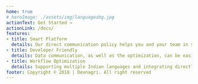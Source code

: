 ```yaml
---
home: true
# heroImage: ./assets/img/languagesbg.jpg
actionText: Get Started →
actionLink: /docs/
features:
- title: Smart Platform
  details: Our direct communication policy helps you and your team in saving hours of struggle while communicating among themselves.
- title: Developer Friendly
  details: Data communication, as well as the optimization, can be easily carried out between our localization platform, Devnagri and GitHub or Bitbucket.
- title: Workflow Optimization
  details: Supporting multiple Indian languages and integrating directly to Android and IOS, we keep you focused and ensure impeccable translation.
footer: Copyright © 2018 | Devnagri. All right reserved
---
```

